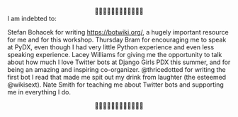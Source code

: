 <center>🐍🌷🐍🌷🐍🌷🐍🌷🐍🌷🐍🌷</center>
I am indebted to:

Stefan Bohacek for writing https://botwiki.org/, a hugely important resource for me and for this workshop.
Thursday Bram for encouraging me to speak at PyDX, even though I had very little Python experience and even less speaking experience.
Lacey Williams for giving me the opportunity to talk about how much I love Twitter bots at Django Girls PDX this summer, and for being an amazing and inspiring co-organizer.
@thricedotted for writing the first bot I read that made me spit out my drink from laughter (the esteemed @wikisext).
Nate Smith for teaching me about Twitter bots and supporting me in everything I do.
<center>🐍🌷🐍🌷🐍🌷🐍🌷🐍🌷🐍🌷</center>